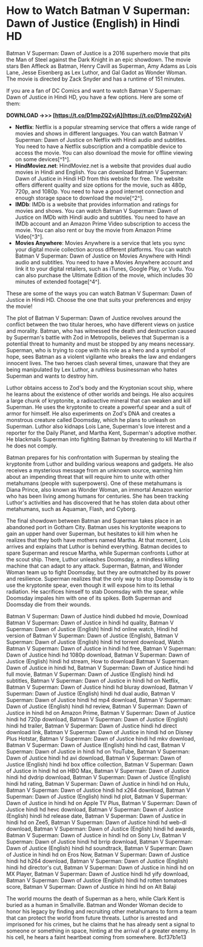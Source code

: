 
 
# How to Watch Batman V Superman: Dawn of Justice (English) in Hindi HD
 
Batman V Superman: Dawn of Justice is a 2016 superhero movie that pits the Man of Steel against the Dark Knight in an epic showdown. The movie stars Ben Affleck as Batman, Henry Cavill as Superman, Amy Adams as Lois Lane, Jesse Eisenberg as Lex Luthor, and Gal Gadot as Wonder Woman. The movie is directed by Zack Snyder and has a runtime of 151 minutes.
 
If you are a fan of DC Comics and want to watch Batman V Superman: Dawn of Justice in Hindi HD, you have a few options. Here are some of them:
 
**DOWNLOAD ->>> [https://t.co/D1mpZQZvjA](https://t.co/D1mpZQZvjA)**


 
- **Netflix**: Netflix is a popular streaming service that offers a wide range of movies and shows in different languages. You can watch Batman V Superman: Dawn of Justice on Netflix with Hindi audio and subtitles. You need to have a Netflix subscription and a compatible device to access the movie. You can also download the movie for offline viewing on some devices[^1^].
- **HindMoviez.net**: HindMoviez.net is a website that provides dual audio movies in Hindi and English. You can download Batman V Superman: Dawn of Justice in Hindi HD from this website for free. The website offers different quality and size options for the movie, such as 480p, 720p, and 1080p. You need to have a good internet connection and enough storage space to download the movie[^2^].
- **IMDb**: IMDb is a website that provides information and ratings for movies and shows. You can watch Batman V Superman: Dawn of Justice on IMDb with Hindi audio and subtitles. You need to have an IMDb account and an Amazon Prime Video subscription to access the movie. You can also rent or buy the movie from Amazon Prime Video[^3^].
- **Movies Anywhere**: Movies Anywhere is a service that lets you sync your digital movie collection across different platforms. You can watch Batman V Superman: Dawn of Justice on Movies Anywhere with Hindi audio and subtitles. You need to have a Movies Anywhere account and link it to your digital retailers, such as iTunes, Google Play, or Vudu. You can also purchase the Ultimate Edition of the movie, which includes 30 minutes of extended footage[^4^].

These are some of the ways you can watch Batman V Superman: Dawn of Justice in Hindi HD. Choose the one that suits your preferences and enjoy the movie!
  
The plot of Batman V Superman: Dawn of Justice revolves around the conflict between the two titular heroes, who have different views on justice and morality. Batman, who has witnessed the death and destruction caused by Superman's battle with Zod in Metropolis, believes that Superman is a potential threat to humanity and must be stopped by any means necessary. Superman, who is trying to cope with his role as a hero and a symbol of hope, sees Batman as a violent vigilante who breaks the law and endangers innocent lives. The two heroes clash several times, unaware that they are being manipulated by Lex Luthor, a ruthless businessman who hates Superman and wants to destroy him.
 
Luthor obtains access to Zod's body and the Kryptonian scout ship, where he learns about the existence of other worlds and beings. He also acquires a large chunk of kryptonite, a radioactive mineral that can weaken and kill Superman. He uses the kryptonite to create a powerful spear and a suit of armor for himself. He also experiments on Zod's DNA and creates a monstrous creature called Doomsday, which he plans to unleash on Superman. Luthor also kidnaps Lois Lane, Superman's love interest and a reporter for the Daily Planet, and Martha Kent, Superman's adoptive mother. He blackmails Superman into fighting Batman by threatening to kill Martha if he does not comply.
 
Batman prepares for his confrontation with Superman by stealing the kryptonite from Luthor and building various weapons and gadgets. He also receives a mysterious message from an unknown source, warning him about an impending threat that will require him to unite with other metahumans (people with superpowers). One of these metahumans is Diana Prince, also known as Wonder Woman, an immortal Amazon warrior who has been living among humans for centuries. She has been tracking Luthor's activities and has discovered that he has stolen data about other metahumans, such as Aquaman, Flash, and Cyborg.
 
The final showdown between Batman and Superman takes place in an abandoned port in Gotham City. Batman uses his kryptonite weapons to gain an upper hand over Superman, but hesitates to kill him when he realizes that they both have mothers named Martha. At that moment, Lois arrives and explains that Luthor is behind everything. Batman decides to spare Superman and rescue Martha, while Superman confronts Luthor at the scout ship. There, Luthor unleashes Doomsday, a mindless killing machine that can adapt to any attack. Superman, Batman, and Wonder Woman team up to fight Doomsday, but they are outmatched by its power and resilience. Superman realizes that the only way to stop Doomsday is to use the kryptonite spear, even though it will expose him to its lethal radiation. He sacrifices himself to stab Doomsday with the spear, while Doomsday impales him with one of its spikes. Both Superman and Doomsday die from their wounds.
 
Batman V Superman: Dawn of Justice hindi dubbed hd movie,  Download Batman V Superman: Dawn of Justice in hindi hd quality,  Batman V Superman: Dawn of Justice (English) hindi hd online watch,  Hindi hd version of Batman V Superman: Dawn of Justice (English),  Batman V Superman: Dawn of Justice (English) hindi hd torrent download,  Watch Batman V Superman: Dawn of Justice in hindi hd free,  Batman V Superman: Dawn of Justice hindi hd 1080p download,  Batman V Superman: Dawn of Justice (English) hindi hd stream,  How to download Batman V Superman: Dawn of Justice in hindi hd,  Batman V Superman: Dawn of Justice hindi hd full movie,  Batman V Superman: Dawn of Justice (English) hindi hd subtitles,  Batman V Superman: Dawn of Justice in hindi hd on Netflix,  Batman V Superman: Dawn of Justice hindi hd bluray download,  Batman V Superman: Dawn of Justice (English) hindi hd dual audio,  Batman V Superman: Dawn of Justice hindi hd mp4 download,  Batman V Superman: Dawn of Justice (English) hindi hd review,  Batman V Superman: Dawn of Justice in hindi hd on Amazon Prime,  Batman V Superman: Dawn of Justice hindi hd 720p download,  Batman V Superman: Dawn of Justice (English) hindi hd trailer,  Batman V Superman: Dawn of Justice hindi hd direct download link,  Batman V Superman: Dawn of Justice in hindi hd on Disney Plus Hotstar,  Batman V Superman: Dawn of Justice hindi hd mkv download,  Batman V Superman: Dawn of Justice (English) hindi hd cast,  Batman V Superman: Dawn of Justice in hindi hd on YouTube,  Batman V Superman: Dawn of Justice hindi hd avi download,  Batman V Superman: Dawn of Justice (English) hindi hd box office collection,  Batman V Superman: Dawn of Justice in hindi hd on HBO Max,  Batman V Superman: Dawn of Justice hindi hd dvdrip download,  Batman V Superman: Dawn of Justice (English) hindi hd rating,  Batman V Superman: Dawn of Justice in hindi hd on Hulu,  Batman V Superman: Dawn of Justice hindi hd x264 download,  Batman V Superman: Dawn of Justice (English) hindi hd plot,  Batman V Superman: Dawn of Justice in hindi hd on Apple TV Plus,  Batman V Superman: Dawn of Justice hindi hd hevc download,  Batman V Superman: Dawn of Justice (English) hindi hd release date,  Batman V Superman: Dawn of Justice in hindi hd on Zee5,  Batman V Superman: Dawn of Justice hindi hd web-dl download,  Batman V Superman: Dawn of Justice (English) hindi hd awards,  Batman V Superman: Dawn of Justice in hindi hd on Sony Liv,  Batman V Superman: Dawn of Justice hindi hd brrip download,  Batman V Superman: Dawn of Justice (English) hindi hd soundtrack,  Batman V Superman: Dawn of Justice in hindi hd on Eros Now,  Batman V Superman: Dawn of Justice hindi hd h264 download,  Batman V Superman: Dawn of Justice (English) hindi hd director's cut,  Batman V Superman: Dawn of Justice in hindi hd on MX Player,  Batman V Superman: Dawn of Justice hindi hd yify download,  Batman V Superman: Dawn of Justice (English) hindi hd rotten tomatoes score,  Batman V Superman: Dawn of Justice in hindi hd on Alt Balaji
 
The world mourns the death of Superman as a hero, while Clark Kent is buried as a human in Smallville. Batman and Wonder Woman decide to honor his legacy by finding and recruiting other metahumans to form a team that can protect the world from future threats. Luthor is arrested and imprisoned for his crimes, but he claims that he has already sent a signal to someone or something in space, hinting at the arrival of a greater enemy. In his cell, he hears a faint heartbeat coming from somewhere.
 8cf37b1e13
 
